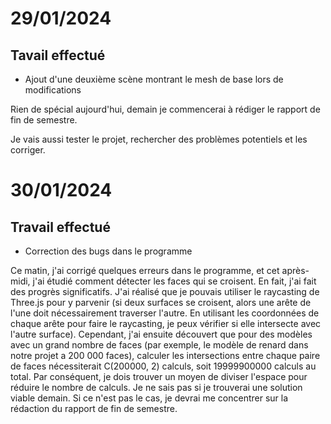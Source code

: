 # 29/01/2024

## Tavail effectué
- Ajout d'une deuxième scène montrant le mesh de base lors de modifications

Rien de spécial aujourd'hui, 
demain je commencerai à rédiger le rapport de fin de semestre.

Je vais aussi tester le projet, 
rechercher des problèmes potentiels et les corriger.

# 30/01/2024

## Travail effectué
- Correction des bugs dans le programme

Ce matin, j'ai corrigé quelques erreurs dans le programme, 
et cet après-midi, j'ai étudié comment détecter les faces qui se croisent. 
En fait, j'ai fait des progrès significatifs. 
J'ai réalisé que je pouvais utiliser le raycasting de Three.js pour y parvenir 
(si deux surfaces se croisent, alors une arête de l'une doit nécessairement traverser l'autre. 
En utilisant les coordonnées de chaque arête pour faire le raycasting, 
je peux vérifier si elle intersecte avec l'autre surface). 
Cependant, j'ai ensuite découvert que 
pour des modèles avec un grand nombre de faces 
(par exemple, le modèle de renard dans notre projet a 200 000 faces), 
calculer les intersections entre chaque paire de faces 
nécessiterait C(200000, 2) calculs, 
soit 19999900000 calculs au total. 
Par conséquent, je dois trouver un moyen de diviser l'espace 
pour réduire le nombre de calculs. 
Je ne sais pas si je trouverai une solution viable demain. 
Si ce n'est pas le cas, 
je devrai me concentrer sur la rédaction du rapport de fin de semestre.